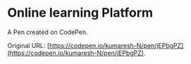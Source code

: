 # Online learning Platform

A Pen created on CodePen.

Original URL: [https://codepen.io/kumaresh-N/pen/jEPbgPZ](https://codepen.io/kumaresh-N/pen/jEPbgPZ).

